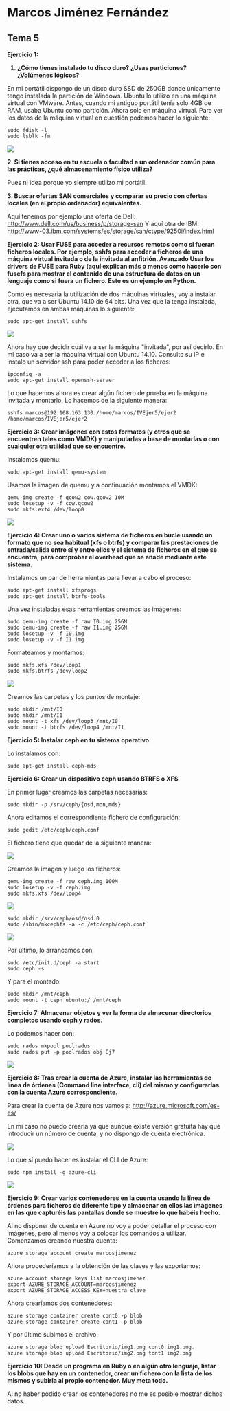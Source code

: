 <h1> Marcos Jiménez Fernández </h1>

<h2> Tema 5 </h2>

<strong>Ejercicio 1:<br>
1. ¿Cómo tienes instalado tu disco duro? ¿Usas particiones? ¿Volúmenes lógicos? </strong>

En mi portátil dispongo de un disco duro SSD de 250GB donde únicamente tengo instalada la partición de Windows. Ubuntu lo utilizo en una máquina virtual con VMware. Antes, cuando mi antiguo portátil tenía solo 4GB de RAM, usaba Ubuntu como partición. Ahora solo en máquina virtual. Para ver los datos de la máquina virtual en cuestión podemos hacer lo siguiente:
```
sudo fdisk -l 
sudo lsblk -fm
```
<img src="http://i59.tinypic.com/2zom4px.png"></img>

<strong>2. Si tienes acceso en tu escuela o facultad a un ordenador común para las prácticas, ¿qué almacenamiento físico utiliza?</strong>

Pues ni idea porque yo siempre utilizo mi portátil.

<strong>3. Buscar ofertas SAN comerciales y comparar su precio con ofertas locales (en el propio ordenador) equivalentes.</strong>

Aquí tenemos por ejemplo una oferta de Dell: http://www.dell.com/us/business/p/storage-san
Y aquí otra de IBM: http://www-03.ibm.com/systems/es/storage/san/ctype/9250i/index.html

<strong> Ejercicio 2:
Usar FUSE para acceder a recursos remotos como si fueran ficheros locales. Por ejemplo, sshfs para acceder a ficheros de una máquina virtual invitada o de la invitada al anfitrión.
Avanzado Usar los drivers de FUSE para Ruby (aquí explican más o menos como hacerlo con fusefs para mostrar el contenido de una estructura de datos en un lenguaje como si fuera un fichero. Este es un ejemplo en Python.
</strong>

Como es necesaria la utilización de dos máquinas virtuales, voy a instalar otra, que va a ser Ubuntu 14.10 de 64 bits. Una vez que la tenga instalada, ejecutamos en ambas máquinas lo siguiente:
```
sudo apt-get install sshfs
```
<img src="http://i61.tinypic.com/2q9gjee.png"></img>

Ahora hay que decidir cuál va a ser la máquina "invitada", por así decirlo. En mi caso va a ser la máquina virtual con Ubuntu 14.10. Consulto su IP e instalo un servidor ssh para poder acceder a los ficheros:
```
ipconfig -a
sudo apt-get install openssh-server
```
Lo que hacemos ahora es crear algún fichero de prueba en la máquina invitada y montarlo. Lo hacemos de la siguiente manera:
```
sshfs marcos@192.168.163.130:/home/marcos/IVEjer5/ejer2 /home/marcos/IVEjer5/ejer2
```

<strong> Ejercicio 3:
Crear imágenes con estos formatos (y otros que se encuentren tales como VMDK) y manipularlas a base de montarlas o con cualquier otra utilidad que se encuentre.
</strong>

Instalamos quemu:
```
sudo apt-get install qemu-system
```
Usamos la imagen de quemu y a continuación montamos el VMDK:
```
qemu-img create -f qcow2 cow.qcow2 10M
sudo losetup -v -f cow.qcow2
sudo mkfs.ext4 /dev/loop0
```
<img src="http://i58.tinypic.com/ekgqwx.png"></img>

<strong> Ejercicio 4:
Crear uno o varios sistema de ficheros en bucle usando un formato que no sea habitual (xfs o btrfs) y comparar las prestaciones de entrada/salida entre sí y entre ellos y el sistema de ficheros en el que se encuentra, para comprobar el overhead que se añade mediante este sistema.
</strong>

Instalamos un par de herramientas para llevar a cabo el proceso:
```
sudo apt-get install xfsprogs
sudo apt-get install btrfs-tools
```
Una vez instaladas esas herramientas creamos las imágenes:
```
sudo qemu-img create -f raw I0.img 256M
sudo qemu-img create -f raw I1.img 256M
sudo losetup -v -f I0.img
sudo losetup -v -f I1.img
```
Formateamos y montamos:
```
sudo mkfs.xfs /dev/loop1
sudo mkfs.btrfs /dev/loop2
```
<img src="http://i60.tinypic.com/2h8d7v8.png"></img>

Creamos las carpetas y los puntos de montaje:
```
sudo mkdir /mnt/I0 
sudo mkdir /mnt/I1 
sudo mount -t xfs /dev/loop3 /mnt/I0
sudo mount -t btrfs /dev/loop4 /mnt/I1
```
<strong> Ejercicio 5:
Instalar ceph en tu sistema operativo.
</strong>

Lo instalamos con:
```
sudo apt-get install ceph-mds
```

<strong> Ejercicio 6:
Crear un dispositivo ceph usando BTRFS o XFS
</strong>

En primer lugar creamos las carpetas necesarias:
```
sudo mkdir -p /srv/ceph/{osd,mon,mds}
```
Ahora editamos el correspondiente fichero de configuración:
```
sudo gedit /etc/ceph/ceph.conf
```
El fichero tiene que quedar de la siguiente manera:

<img src="http://i61.tinypic.com/2q3y89z.png"></img>

Creamos la imagen y luego los ficheros:
```
qemu-img create -f raw ceph.img 100M
sudo losetup -v -f ceph.img 
sudo mkfs.xfs /dev/loop4
```
<img src="http://i60.tinypic.com/2zrm0w5.png"></img>
```
sudo mkdir /srv/ceph/osd/osd.0 
sudo /sbin/mkcephfs -a -c /etc/ceph/ceph.conf
```
<img src="http://i61.tinypic.com/bhitg5.png"></img>

Por último, lo arrancamos con:
```
sudo /etc/init.d/ceph -a start
sudo ceph -s
```
Y para el montado:
```
sudo mkdir /mnt/ceph
sudo mount -t ceph ubuntu:/ /mnt/ceph
```

<strong> Ejercicio 7:
Almacenar objetos y ver la forma de almacenar directorios completos usando ceph y rados.
</strong>

Lo podemos hacer con:
```
sudo rados mkpool poolrados
sudo rados put -p poolrados obj Ej7
```
<img src="http://i60.tinypic.com/i294b8.png"></img>

<strong> Ejercicio 8:
Tras crear la cuenta de Azure, instalar las herramientas de línea de órdenes (Command line interface, cli) del mismo y configurarlas con la cuenta Azure correspondiente.
</strong>

Para crear la cuenta de Azure nos vamos a: http://azure.microsoft.com/es-es/

En mi caso no puedo crearla ya que aunque existe versión gratuita hay que introducir un número de cuenta, y no dispongo de cuenta electrónica.

<img src="http://i62.tinypic.com/wsmo86.png"></img>

Lo que sí puedo hacer es instalar el CLI de Azure:
```
sudo npm install -g azure-cli
```
<img src="http://i58.tinypic.com/117bsqo.png"></img>

<strong> Ejercicio 9:
Crear varios contenedores en la cuenta usando la línea de órdenes para ficheros de diferente tipo y almacenar en ellos las imágenes en las que capturéis las pantallas donde se muestre lo que habéis hecho.
</strong>

Al no disponer de cuenta en Azure no voy a poder detallar el proceso con imágenes, pero al menos voy a colocar los comandos a utilizar. Comenzamos creando nuestra cuenta:
```
azure storage account create marcosjimenez
```
Ahora procederíamos a la obtención de las claves y las exportamos:
```
azure account storage keys list marcosjimenez
export AZURE_STORAGE_ACCOUNT=marcosjimenez
export AZURE_STORAGE_ACCESS_KEY=nuestra clave
```
Ahora crearíamos dos contenedores:
```
azure storage container create cont0 -p blob 
azure storage container create cont1 -p blob
```
Y por último subimos el archivo:
```
azure storage blob upload Escritorio/img1.png cont0 img1.png.
azure storage blob upload Escritorio/img2.png tont1 img2.png
```
<strong> Ejercicio 10:
Desde un programa en Ruby o en algún otro lenguaje, listar los blobs que hay en un contenedor, crear un fichero con la lista de los mismos y subirla al propio contenedor. Muy meta todo.
</strong>

Al no haber podido crear los contenedores no me es posible mostrar dichos datos.
